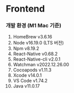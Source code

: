 # Frontend

### 개발 환경 (M1 Mac 기준)
1. HomeBrew v3.6.16
2. Node v16.19.0 (LTS 버전)
3. Npm v8.19.2
4. React-Native v0.68.2
5. React-Native-cli v2.0.1
6. Watchman v2022.12.26.00
7. Cocoapods v1.11.3
8. Xcode v14.0.1
9. VS Code v1.74.2
10. Java v11.0.17